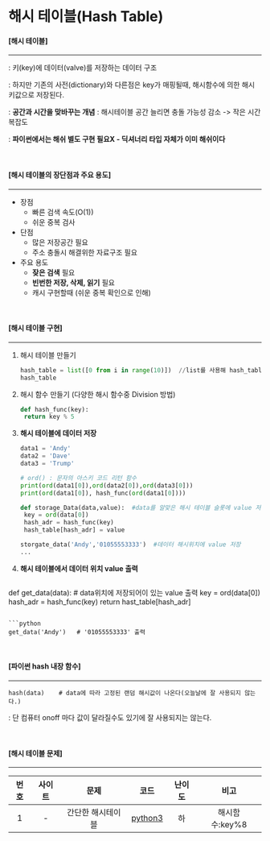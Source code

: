 # 해시 테이블(Hash Table)

#### [해시 테이블]

----

: 키(key)에 데이터(valve)를 저장하는 데이터 구조

: 하지만 기존의 사전(dictionary)와 다른점은 key가 매핑될때, 해시함수에 의한 해시 키값으로 저장된다.

: **공간과 시간을 맞바꾸는 개념** : 해시테이블 공간 늘리면 충돌 가능성 감소 -> 작은 시간 복잡도

: **파이썬에서는 해쉬 별도 구현 필요X - 딕셔너리 타입 자체가 이미 해쉬이다**

<br>

#### [해시 테이블의 장단점과 주요 용도]

------

- 장점
  - 빠른 검색 속도(O(1))
  - 쉬운 중복 검사
- 단점
  - 많은 저장공간 필요 
  - 주소 충돌시 해결위한 자료구조 필요
- 주요 용도
  - **잦은 검색** 필요
  - **빈번한 저장, 삭제, 읽기** 필요 
  - 캐시 구현할때 (쉬운 중복 확인으로 인해)

<br>

#### [해시 테이블 구현]

----

1. 해시 테이블 만들기

   ```python
   hash_table = list([0 from i in range(10)])  //list를 사용해 hash_table 공간 생성
   hash_table
   ```

2. 해시 함수 만들기 (다양한 해시 함수중 Division 방법)

   ```python
   def hash_func(key):
   	return key % 5
   ```

3. **해시 테이블에 데이터 저장**

   ```python
   data1 = 'Andy'
   data2 = 'Dave'
   data3 = 'Trump'
   
   # ord() : 문자의 아스키 코드 리턴 함수
   print(ord(data1[0]),ord(data2[0]),ord(data3[0]))
   print(ord(data1[0]), hash_func(ord(data1[0])))
   ```

   ```python
   def storage_Data(data,value):  #data를 알맞은 해시 테이블 슬롯에 value 저장 함수
   	key = ord(data[0])
   	hash_adr = hash_func(key)
   	hash_table[hash_adr] = value
   ```

   ```python
   storgate_data('Andy','01055553333')  #데이터 해시위치에 value 저장
   ...
   ```

4. **해시 테이블에서 데이터 위치 value 출력**

   ```python
def get_data(data):  # data위치에 저장되어이 있는 value 출력
   	key = ord(data[0])
   	hash_adr = hash_func(key)
   	return hast_table[hash_adr]
   ```
   
   ```python
get_data('Andy')   # '01055553333' 출력
   ```
   

<br>

#### [파이썬 hash 내장 함수]

------

```
hash(data)    # data에 따라 고정된 랜덤 해시값이 나온다(오늘날에 잘 사용되지 않는다.)
```

: 단 컴퓨터 onoff 마다 값이 달라질수도 있기에 잘 사용되지는 않는다.

<br>

#### [해시 테이블 문제]

------

| 번호 | 사이트 |       문제        |                     코드                      | 난이도 |      비고      |
| :--: | :----: | :---------------: | :-------------------------------------------: | :----: | :------------: |
|  1   |   -    | 간단한 해시테이블 | [python3](../Quizes/Etc/simple_hash_table.py) |   하   | 해시함수:key%8 |

